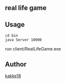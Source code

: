 real life game
---

## Usage
```
cd bin
java Server 10000
```
run client/RealLifeGame.exe

## Author
[kakke18](https://github.com/kakke18)

